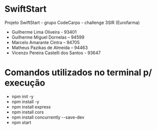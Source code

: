 # SwiftStart

 Projeto SwiftStart - grupo CodeCarps - challenge 3SIR (Eurofarma) 
- Guilherme Lima Oliveira - 93401
- Guilherme Miguel Dornelas – 94599
- Marcelo Amarante Cintra – 94705
- Matheus Pazikas de Almeida – 94463
- Vicenzo Pereira Castelli dos Santos - 93647

# Comandos utilizados no terminal p/ execução

- npm init -y
- npm install -y
- npm install express
- npm install cors
- npm install concurrently --save-dev
- npm start
